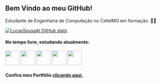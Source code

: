 ## Bem Vindo ao meu GitHub!
Estudante de Engenharia de Computação no CefetMG em formação. 🧑‍💻

[![LucasSousaAl GitHub stats](https://github-readme-stats.vercel.app/api?username=LucasSousaAl&count_private=true&show_icons=true&theme=tokyonight)](https://github.com/anuraghazra/github-readme-stats)

<h4>No tempo livre, estudando atualmente:</h4>
<div style= "display: inline_block">        
  <img height= "45px" src="https://cdn.jsdelivr.net/gh/devicons/devicon/icons/javascript/javascript-original.svg" />
  <img height= "45px" src="https://cdn.jsdelivr.net/gh/devicons/devicon/icons/nodejs/nodejs-original.svg" />
<img height= "45px" src="https://cdn.jsdelivr.net/gh/devicons/devicon/icons/mongodb/mongodb-plain-wordmark.svg" />
<img height= "45px" src="https://cdn.jsdelivr.net/gh/devicons/devicon/icons/html5/html5-original.svg" />
<img height= "45px" src="https://cdn.jsdelivr.net/gh/devicons/devicon/icons/css3/css3-original.svg" />
            
</div>

<h4>Confira meu Portfólio  <a href="https://lucassousaal.github.io/Portfolio/" target="_blank" >clicando aqui.</a></h4>
